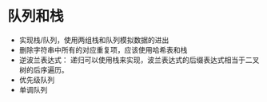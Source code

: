 # 队列和栈

* 实现栈/队列，使用两组栈和队列模拟数据的进出
* 删除字符串中所有的对应重复项，应该使用哈希表和栈
* 逆波兰表达式：
递归可以使用栈来实现，波兰表达式的后缀表达式相当于二叉树的后序遍历。
* 优先级队列
* 单调队列